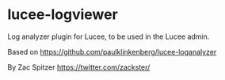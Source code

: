 # lucee-logviewer
Log analyzer plugin for Lucee, to be used in the Lucee admin.

Based on https://github.com/paulklinkenberg/lucee-loganalyzer

By Zac Spitzer https://twitter.com/zackster/
